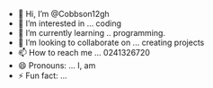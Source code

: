- 👋 Hi, I’m @Cobbson12gh
- 👀 I’m interested in ...  coding
- 🌱 I’m currently learning .. programming.
- 💞️ I’m looking to collaborate on ... creating projects
- 📫 How to reach me ... 0241326720
- 😄 Pronouns: ... I, am
- ⚡ Fun fact: ...

<!---
Cobbson12gh/Cobbson12gh is a ✨ special ✨ repository because its `README.md` (this file) appears on your GitHub profile.
You can click the Preview link to take a look at your changes.
--->
